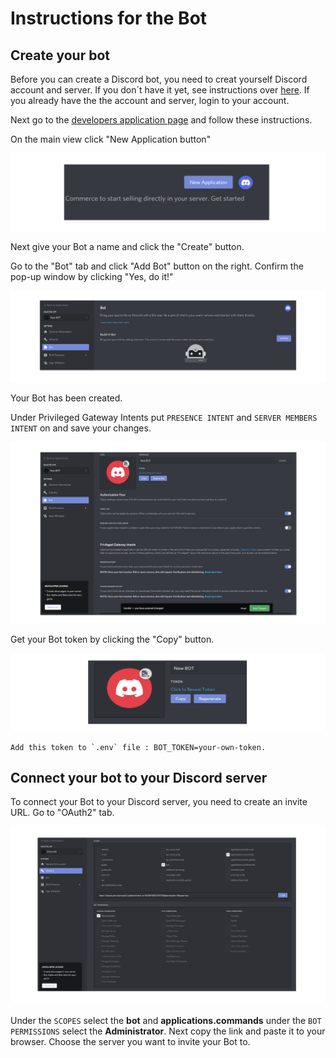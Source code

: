 # Instructions for the Bot

## Create your bot

Before you can create a Discord bot, you need to creat yourself Discord account and server. If you don´t have it yet, see instructions over [here](./discordserver.md). If you already have the the account and server, login to your account.

Next go to the [developers application page](https://discord.com/developers/applications) and follow these instructions.

On the main view click "New Application button"

![Application button](./images/application.png)

Next give your Bot a name and click the "Create" button.

Go to the "Bot" tab and click "Add Bot" button on the right. Confirm the pop-up window by clicking "Yes, do it!"

![Add bot](./images/addbot.png)

Your Bot has been created.

Under Privileged Gateway Intents put `PRESENCE INTENT` and `SERVER MEMBERS INTENT` on and save your changes.

![Bot settings](./images/botsettings.png)

Get your Bot token by clicking the "Copy" button. 

![Bot token](./images/token.png)

```
Add this token to `.env` file : BOT_TOKEN=your-own-token.
```

## Connect your bot to your Discord server

To connect your Bot to your Discord server, you need to create an invite URL. Go to "OAuth2" tab. 

![Bot link](./images/link2.png)

Under the `SCOPES` select the **bot** and **applications.commands** under the `BOT PERMISSIONS` select the **Administrator**. Next copy the link and paste it to your browser. Choose the server you want to invite your Bot to.
